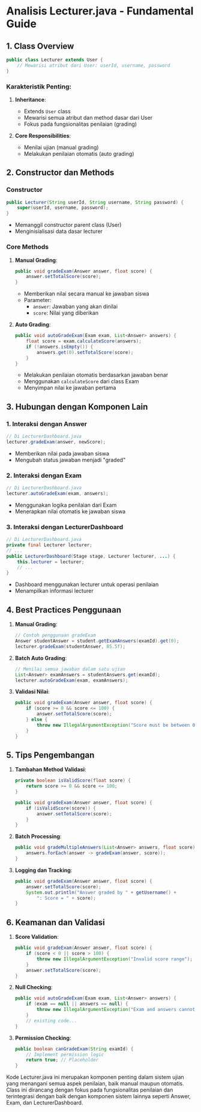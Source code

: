 # Analisis Lecturer.java - Fundamental Guide

## 1. Class Overview
```java
public class Lecturer extends User {
    // Mewarisi atribut dari User: userId, username, password
}
```

### Karakteristik Penting:
1. **Inheritance**:
    - Extends `User` class
    - Mewarisi semua atribut dan method dasar dari User
    - Fokus pada fungsionalitas penilaian (grading)

2. **Core Responsibilities**:
    - Menilai ujian (manual grading)
    - Melakukan penilaian otomatis (auto grading)

## 2. Constructor dan Methods

### Constructor
```java
public Lecturer(String userId, String username, String password) {
    super(userId, username, password);
}
```
- Memanggil constructor parent class (User)
- Menginisialisasi data dasar lecturer

### Core Methods

1. **Manual Grading**:
   ```java
   public void gradeExam(Answer answer, float score) {
       answer.setTotalScore(score);
   }
   ```
    - Memberikan nilai secara manual ke jawaban siswa
    - Parameter:
        - `answer`: Jawaban yang akan dinilai
        - `score`: Nilai yang diberikan

2. **Auto Grading**:
   ```java
   public void autoGradeExam(Exam exam, List<Answer> answers) {
       float score = exam.calculateScore(answers);
       if (!answers.isEmpty()) {
           answers.get(0).setTotalScore(score);
       }
   }
   ```
    - Melakukan penilaian otomatis berdasarkan jawaban benar
    - Menggunakan `calculateScore` dari class Exam
    - Menyimpan nilai ke jawaban pertama

## 3. Hubungan dengan Komponen Lain

### 1. Interaksi dengan Answer
```java
// Di LecturerDashboard.java
lecturer.gradeExam(answer, newScore);
```
- Memberikan nilai pada jawaban siswa
- Mengubah status jawaban menjadi "graded"

### 2. Interaksi dengan Exam
```java
// Di LecturerDashboard.java
lecturer.autoGradeExam(exam, answers);
```
- Menggunakan logika penilaian dari Exam
- Menerapkan nilai otomatis ke jawaban siswa

### 3. Interaksi dengan LecturerDashboard
```java
// Di LecturerDashboard.java
private final Lecturer lecturer;
// ...
public LecturerDashboard(Stage stage, Lecturer lecturer, ...) {
    this.lecturer = lecturer;
    // ...
}
```
- Dashboard menggunakan lecturer untuk operasi penilaian
- Menampilkan informasi lecturer

## 4. Best Practices Penggunaan

1. **Manual Grading**:
   ```java
   // Contoh penggunaan gradeExam
   Answer studentAnswer = student.getExamAnswers(examId).get(0);
   lecturer.gradeExam(studentAnswer, 85.5f);
   ```

2. **Batch Auto Grading**:
   ```java
   // Menilai semua jawaban dalam satu ujian
   List<Answer> examAnswers = studentAnswers.get(examId);
   lecturer.autoGradeExam(exam, examAnswers);
   ```

3. **Validasi Nilai**:
   ```java
   public void gradeExam(Answer answer, float score) {
       if (score >= 0 && score <= 100) {
           answer.setTotalScore(score);
       } else {
           throw new IllegalArgumentException("Score must be between 0 and 100");
       }
   }
   ```

## 5. Tips Pengembangan

1. **Tambahan Method Validasi**:
   ```java
   private boolean isValidScore(float score) {
       return score >= 0 && score <= 100;
   }
   
   public void gradeExam(Answer answer, float score) {
       if (isValidScore(score)) {
           answer.setTotalScore(score);
       }
   }
   ```

2. **Batch Processing**:
   ```java
   public void gradeMultipleAnswers(List<Answer> answers, float score) {
       answers.forEach(answer -> gradeExam(answer, score));
   }
   ```

3. **Logging dan Tracking**:
   ```java
   public void gradeExam(Answer answer, float score) {
       answer.setTotalScore(score);
       System.out.println("Answer graded by " + getUsername() + 
           ": Score = " + score);
   }
   ```

## 6. Keamanan dan Validasi

1. **Score Validation**:
   ```java
   public void gradeExam(Answer answer, float score) {
       if (score < 0 || score > 100) {
           throw new IllegalArgumentException("Invalid score range");
       }
       answer.setTotalScore(score);
   }
   ```

2. **Null Checking**:
   ```java
   public void autoGradeExam(Exam exam, List<Answer> answers) {
       if (exam == null || answers == null) {
           throw new IllegalArgumentException("Exam and answers cannot be null");
       }
       // existing code...
   }
   ```

3. **Permission Checking**:
   ```java
   public boolean canGradeExam(String examId) {
       // Implement permission logic
       return true; // Placeholder
   }
   ```

Kode Lecturer.java ini merupakan komponen penting dalam sistem ujian yang menangani semua aspek penilaian, baik manual maupun otomatis. Class ini dirancang dengan fokus pada fungsionalitas penilaian dan terintegrasi dengan baik dengan komponen sistem lainnya seperti Answer, Exam, dan LecturerDashboard.